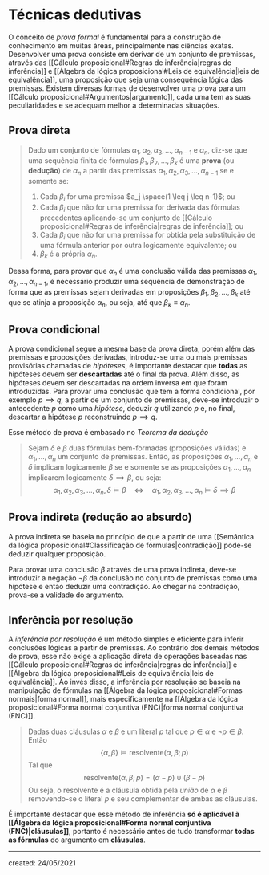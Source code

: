 # Técnicas dedutivas
O conceito de *prova formal* é fundamental para a construção de conhecimento em muitas áreas, principalmente nas ciências exatas. Desenvolver uma prova consiste em derivar de um conjunto de premissas, através das [[Cálculo proposicional#Regras de inferência|regras de inferência]] e [[Álgebra da lógica proposicional#Leis de equivalência|leis de equivalência]], uma proposição que seja uma consequência lógica das premissas.
Existem diversas formas de desenvolver uma prova para um [[Cálculo proposicional#Argumentos|argumento]], cada uma tem as suas peculiaridades e se adequam melhor a determinadas situações.

## Prova direta
> Dado um conjunto de fórmulas $\alpha_1, \alpha_2, \alpha_3, \dots, \alpha_{n-1}$ e $\alpha_n$, diz-se que uma sequência finita de fórmulas $\beta_1, \beta_2, \dots, \beta_k$ é uma **prova** (ou **dedução**) de $\alpha_n$ a partir das premissas $\alpha_1, \alpha_2, \alpha_3, \dots, \alpha_{n-1}$ se e somente se:
> 1. Cada $\beta_i$ for uma premissa $a_j \space(1 \leq j \leq n-1)$; ou
> 2. Cada $\beta_i$ que não for uma premissa for derivada das fórmulas precedentes aplicando-se um conjunto de [[Cálculo proposicional#Regras de inferência|regras de inferência]]; ou
> 3. Cada $\beta_i$ que não for uma premissa for obtida pela substituição de uma fórmula anterior por outra logicamente equivalente; ou
> 4. $\beta_k$ é a própria $\alpha_n$.

Dessa forma, para provar que $\alpha_n$ é uma conclusão válida das premissas $\alpha_1, \alpha_2, \dots, \alpha_{n-1}$, é necessário produzir uma sequência de demonstração de forma que as premissas sejam derivadas em proposições $\beta_1, \beta_2, \dots, \beta_k$ até que se atinja a proposição $\alpha_n$, ou seja, até que $\beta_k \equiv \alpha_n$.

## Prova condicional
A prova condicional segue a mesma base da prova direta, porém além das premissas e proposições derivadas, introduz-se uma ou mais premissas provisórias chamadas de *hipóteses*, é importante destacar que **todas** as hipóteses devem ser **descartadas** até o final da prova. Além disso, as hipóteses devem ser descartadas na ordem inversa em que foram introduzidas.
Para provar uma conclusão que tem a forma condicional, por exemplo $p \implies q$, a partir de um conjunto de premissas, deve-se introduzir o antecedente $p$ como uma *hipótese*, deduzir $q$ utilizando $p$ e, no final, descartar a hipótese $p$ reconstruindo $p \implies q$.

Esse método de prova é embasado no *Teorema da dedução*
> Sejam $\delta$ e $\beta$ duas fórmulas bem-formadas (proposições válidas) e $\alpha_1,\dots, \alpha_n$ um conjunto de premissas. Então, as proposições $\alpha_1,\dots, \alpha_n$ e $\delta$ implicam logicamente $\beta$ se e somente se as proposições $\alpha_1,\dots, \alpha_n$ implicarem logicamente $\delta \implies \beta$, ou seja:
>$$
  \alpha_1, \alpha_2, \alpha_3, \dots, \alpha_n, \delta \vDash  \beta \quad \iff \quad \alpha_1, \alpha_2, \alpha_3, \dots, \alpha_n \vDash \delta \implies \beta
>$$

## Prova indireta (redução ao absurdo)
A prova indireta se baseia no princípio de que a partir de uma [[Semântica da lógica proposicional#Classificação de fórmulas|contradição]] pode-se deduzir qualquer proposição.

Para provar uma conclusão $\beta$ através de uma prova indireta, deve-se introduzir a negação $\neg \beta$ da conclusão no conjunto de premissas como uma hipótese e então deduzir uma contradição. Ao chegar na contradição, prova-se a validade do argumento.

## Inferência por resolução
A *inferência por resolução* é um método simples e eficiente para inferir conclusões lógicas a partir de premissas. Ao contrário dos demais métodos de prova, esse não exige a aplicação direta de operações baseadas nas [[Cálculo proposicional#Regras de inferência|regras de inferência]] e [[Álgebra da lógica proposicional#Leis de equivalência|leis de equivalência]]. Ao invés disso, a inferência por resolução se baseia na manipulação de fórmulas na [[Álgebra da lógica proposicional#Formas normais|forma normal]], mais especificamente na [[Álgebra da lógica proposicional#Forma normal conjuntiva (FNC)|forma normal conjuntiva (FNC)]].

>Dadas duas cláusulas $\alpha$ e $\beta$ e um literal $p$ tal que $p \in \alpha$ e $\neg p \in \beta$. Então
>$$
  \left\{ \alpha, \beta \right\} \vDash \text{resolvente}(\alpha, \beta; p)
>$$
>Tal que
>$$
  \text{resolvente}(\alpha, \beta; p) = (\alpha - p) \cup (\beta - p)
>$$
> Ou seja, o $\text{resolvente}$ é a cláusula obtida pela *união* de $\alpha$ e $\beta$ removendo-se o literal $p$ e seu complementar de ambas as cláusulas.



É importante destacar que esse método de inferência **só é aplicável à [[Álgebra da lógica proposicional#Forma normal conjuntiva (FNC)|cláusulas]]**, portanto é necessário antes de tudo transformar **todas as fórmulas** do argumento em **cláusulas**.

---

created: 24/05/2021
